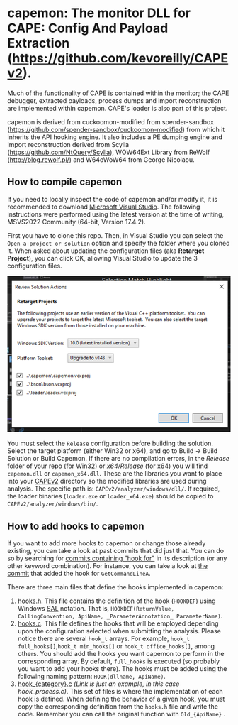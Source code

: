 # capemon: The monitor DLL for CAPE: Config And Payload Extraction (https://github.com/kevoreilly/CAPEv2).

Much of the functionality of CAPE is contained within the monitor; the CAPE debugger, extracted payloads, process dumps and import reconstruction are implemented within capemon. CAPE's loader is also part of this project.

capemon is derived from cuckoomon-modified from spender-sandbox (https://github.com/spender-sandbox/cuckoomon-modified) from which it inherits the API hooking engine. It also includes a PE dumping engine and import reconstruction derived from Scylla (https://github.com/NtQuery/Scylla), WOW64Ext Library from ReWolf (http://blog.rewolf.pl/) and W64oWoW64 from George Nicolaou. 

## How to compile capemon
If you need to locally inspect the code of capemon and/or modify it, it is recommended to download [Microsoft Visual Studio](https://visualstudio.microsoft.com/). The following instructions were performed using the latest version at the time of writing, MSVS2022 Community (64-bit, Version 17.4.2).

First you have to clone this repo. Then, in Visual Studio you can select the `Open a project or solution` option and specify the folder where you cloned it. When asked about updating the configuration files (aka **Retarget Project**), you can click OK, allowing Visual Studio to update the 3 configuration files. 

![Retarget Project](./images/auto_update_MSVS2022.png)

You must select the `Release` configuration before building the solution. Select the target platform (either Win32 or x64), and go to Build -> Build Solution or Build Capemon. If there are no compilation errors, in the _Release_ folder of your repo (for Win32) or _x64/Release_ (for x64) you will find `capemon.dll` or `capemon_x64.dll`. These are the libraries you want to place into your [CAPEv2](https://github.com/kevoreilly/CAPEv2) directory so the modified libraries are used during analysis. The specific path is: `CAPEv2/analyzer/windows/dll/`. If required, the loader binaries (`loader.exe` or `loader_x64.exe`) should be copied to `CAPEv2/analyzer/windows/bin/`.

## How to add hooks to capemon
If you want to add more hooks to capemon or change those already existing, you can take a look at past commits that did just that. You can do so by searching for [commits containing "hook for"](https://github.com/kevoreilly/capemon/search?q=hook+for&type=commits) in its description (or any other keyword combination). For instance, you can take a look at [the commit](https://github.com/kevoreilly/capemon/commit/4c31b16a17e3ce0efbdfea6723c70a9082e925e8) that added the hook for `GetCommandLineA`.

There are three main files that define the hooks implemented in capemon:

1. [hooks.h](./hooks.h). This file contains the definition of the hook (`HOOKDEF`) using Windows [SAL](https://learn.microsoft.com/en-us/cpp/code-quality/understanding-sal?view=msvc-170) notation. That is, `HOOKDEF(ReturnValue, CallingConvention, ApiName, _ParameterAnnotation_ ParameterName)`.
2. [hooks.c](./hooks.c). This file defines the hooks that will be employed depending upon the configuration selected when submitting the analysis. Please notice there are several `hook_t` arrays. For example, `hook_t full_hooks[]`,`hook_t min_hooks[]` or `hook_t office_hooks[]`, among others. You should add the hooks you want capemon to perform in the corresponding array. By default, `full_hooks` is executed (so probably you want to add your hooks there). The hooks must be added using the following naming pattern: `HOOK(dllname, ApiName)`.
3. [hook_{category}.c](./hook_process.c) _(Link is just an example, in this case hook_process.c)_. This set of files is where the implementation of each hook is defined. When defining the behavior of a given hook, you must copy the corresponding definition from the `hooks.h` file and write the code. Remember you can call the original function with `Old_{ApiName}` .